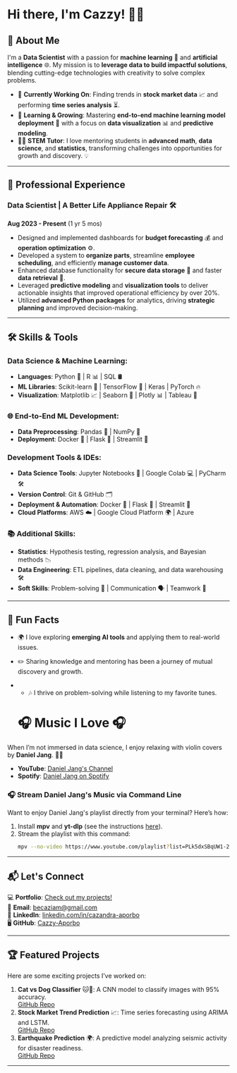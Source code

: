 # Hi there, I'm Cazzy! 👋✨

## 🚀 About Me  
I'm a **Data Scientist** with a passion for **machine learning** 🤖 and **artificial intelligence** 🌐. My mission is to **leverage data to build impactful solutions**, blending cutting-edge technologies with creativity to solve complex problems.

- 🔭 **Currently Working On**: Finding trends in **stock market data** 📈 and performing **time series analysis** ⏳.  
- 🌱 **Learning & Growing**: Mastering **end-to-end machine learning model deployment** 🚀 with a focus on **data visualization** 📊 and **predictive modeling**.  
- 👩‍🏫 **STEM Tutor**: I love mentoring students in **advanced math**, **data science**, and **statistics**, transforming challenges into opportunities for growth and discovery. 💡  

---

## 🏢 **Professional Experience**

### **Data Scientist | A Better Life Appliance Repair** 🛠️  
**Aug 2023 - Present** (1 yr 5 mos)  
- Designed and implemented dashboards for **budget forecasting** 💰 and **operation optimization** ⚙️.  
- Developed a system to **organize parts**, streamline **employee scheduling**, and efficiently **manage customer data**.  
- Enhanced database functionality for **secure data storage** 🔐 and faster **data retrieval** 📂.  
- Leveraged **predictive modeling** and **visualization tools** to deliver actionable insights that improved operational efficiency by over 20%.  
- Utilized **advanced Python packages** for analytics, driving **strategic planning** and improved decision-making.  

---

## 🛠️ Skills & Tools  

### **Data Science & Machine Learning**:
- **Languages**: Python 🐍 | R 📊 | SQL 🛢️  
- **ML Libraries**: Scikit-learn 🤖 | TensorFlow 🧠 | Keras | PyTorch 🔥  
- **Visualization**: Matplotlib 📈 | Seaborn 🌊 | Plotly 📊 | Tableau 🎨  

### 🌐 **End-to-End ML Development**:
- **Data Preprocessing**: Pandas 🐼 | NumPy 🔢  
- **Deployment**: Docker 🐳 | Flask 🌟 | Streamlit 🚪
### **Development Tools & IDEs**:
- **Data Science Tools**: Jupyter Notebooks 📓 | Google Colab 💻 | PyCharm 🛠️
- **Version Control**: Git & GitHub 🗂️
- **Deployment & Automation**: Docker 🐳 | Flask 🌟 | Streamlit 🚪  
- **Cloud Platforms**: AWS ☁️ | Google Cloud Platform 🌍 | Azure  

### 📚 **Additional Skills**:
- **Statistics**: Hypothesis testing, regression analysis, and Bayesian methods 📉  
- **Data Engineering**: ETL pipelines, data cleaning, and data warehousing 🛠️  
- **Soft Skills**: Problem-solving 🧩 | Communication 🗣️ | Teamwork 🤝  

---

## 🌟 Fun Facts    
- 🌍 I love exploring **emerging AI tools** and applying them to real-world issues.  
- ✏️ Sharing knowledge and mentoring has been a journey of mutual discovery and growth.
- - 🎶 I thrive on problem-solving while listening to my favorite tunes.

  # 🎧 Music I Love 🎧

When I’m not immersed in data science, I enjoy relaxing with violin covers by **Daniel Jang**. 🎻✨  

- **YouTube**: [Daniel Jang's Channel](https://www.youtube.com/channel/UCWGjVNMtUEF_S-J91m_imlw)  
- **Spotify**: [Daniel Jang on Spotify](https://open.spotify.com/artist/3MVrehTlNNnn06iUlj4axN?autoplay=true)  

### 🎧 Stream Daniel Jang's Music via Command Line
Want to enjoy Daniel Jang's playlist directly from your terminal? Here’s how:  

1. Install **mpv** and **yt-dlp** (see the instructions [here](https://mpv.io/installation/)).  
2. Stream the playlist with this command:  
   ```bash
   mpv --no-video https://www.youtube.com/playlist?list=PLk5dxSBqUW1-2PBtFJAZtbLV9NkAgmNry

---

## 📬 Let's Connect  
💻 **Portfolio**: [Check out my projects!](#)  
📧 **Email**: [becaziam@gmail.com](mailto:becaziam@gmail.com)  
📱 **LinkedIn**: [linkedin.com/in/cazandra-aporbo](https://www.linkedin.com/in/cazandra-aporbo)  
🖥️ **GitHub**: [Cazzy-Aporbo](https://github.com/Cazzy-Aporbo)  

---

## 🏆 Featured Projects  
Here are some exciting projects I’ve worked on:  
1. **Cat vs Dog Classifier** 🐱🐶: A CNN model to classify images with 95% accuracy.  
   [GitHub Repo](#)  
2. **Stock Market Trend Prediction** 📈: Time series forecasting using ARIMA and LSTM.  
   [GitHub Repo](#)  
3. **Earthquake Prediction** 🌍: A predictive model analyzing seismic activity for disaster readiness.  
   [GitHub Repo](#)

---


